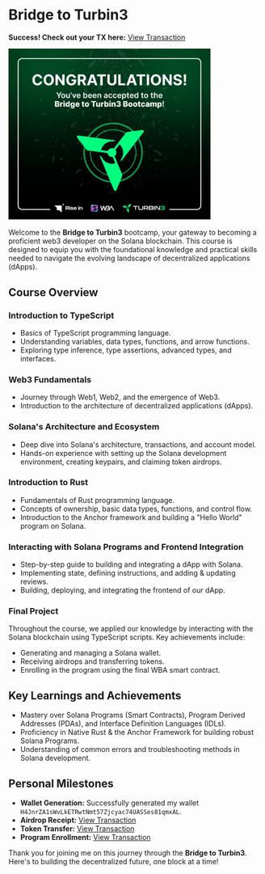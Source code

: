 # Bridge to Turbin3

**Success! Check out your TX here:**
[View Transaction](https://explorer.solana.com/tx/5LMSV2N4KQ6VbjZDw9j4gWwRuq4ReXW6yL7n7PdSgaaZdiWmKT8LWTjCehveL1aZpF32LsHu8oij1RjWSZbYNLVF?cluster=devnet)

<a href="https://www.risein.com/bootcamps/bridge-to-turbin3"><img src="./assets/Bridge_to_Turbin3.jpg" alt="Turbin3 Program Logo" title="Bridge to Turbin3" style="width:400px;" /></a>

Welcome to the **Bridge to Turbin3** bootcamp, your gateway to becoming a proficient web3 developer on the Solana blockchain. This course is designed to equip you with the foundational knowledge and practical skills needed to navigate the evolving landscape of decentralized applications (dApps).

## Course Overview

### **Introduction to TypeScript**

- Basics of TypeScript programming language.
- Understanding variables, data types, functions, and arrow functions.
- Exploring type inference, type assertions, advanced types, and interfaces.

### **Web3 Fundamentals**

- Journey through Web1, Web2, and the emergence of Web3.
- Introduction to the architecture of decentralized applications (dApps).

### **Solana's Architecture and Ecosystem**

- Deep dive into Solana's architecture, transactions, and account model.
- Hands-on experience with setting up the Solana development environment, creating keypairs, and claiming token airdrops.

### **Introduction to Rust**

- Fundamentals of Rust programming language.
- Concepts of ownership, basic data types, functions, and control flow.
- Introduction to the Anchor framework and building a "Hello World" program on Solana.

### **Interacting with Solana Programs and Frontend Integration**

- Step-by-step guide to building and integrating a dApp with Solana.
- Implementing state, defining instructions, and adding & updating reviews.
- Building, deploying, and integrating the frontend of our dApp.

### **Final Project**

Throughout the course, we applied our knowledge by interacting with the Solana blockchain using TypeScript scripts. Key achievements include:

- Generating and managing a Solana wallet.
- Receiving airdrops and transferring tokens.
- Enrolling in the program using the final WBA smart contract.

## Key Learnings and Achievements

- Mastery over Solana Programs (Smart Contracts), Program Derived Addresses (PDAs), and Interface Definition Languages (IDLs).
- Proficiency in Native Rust & the Anchor Framework for building robust Solana Programs.
- Understanding of common errors and troubleshooting methods in Solana development.

## Personal Milestones

- **Wallet Generation:** Successfully generated my wallet `H4JnrZA1sWvLkETRwtNmt57Zjcyac74UASSes81qmxAL`.
- **Airdrop Receipt:** [View Transaction](https://explorer.solana.com/tx/53Firh5zWc7HnDkkp6sbW3rbgw91YExuEARVZL6ShvJmwRCRXDfz2rWhdCN2n4KVbSafcfkyMAkSwhdDxnvjRbcD?cluster=devnet)
- **Token Transfer:** [View Transaction](https://explorer.solana.com/tx/vuxY2N8H61Bb3Rurkocm4EdqnctJKhBATpyyPA1wbcJpAt1UCcg8TS5VMr7PWEaBYsm6iLFdk34Vh3vCJW2aVgm?cluster=devnet)
- **Program Enrollment:** [View Transaction](https://explorer.solana.com/tx/5LMSV2N4KQ6VbjZDw9j4gWwRuq4ReXW6yL7n7PdSgaaZdiWmKT8LWTjCehveL1aZpF32LsHu8oij1RjWSZbYNLVF?cluster=devnet)

Thank you for joining me on this journey through the **Bridge to Turbin3**. Here's to building the decentralized future, one block at a time!
